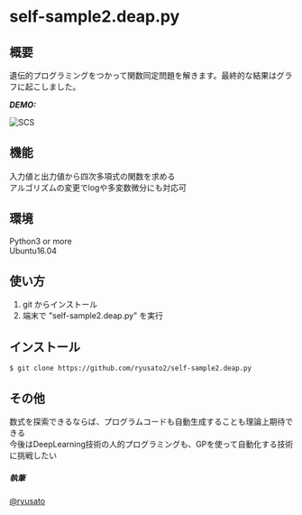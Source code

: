 # self-sample2.deap.py


## 概要

遺伝的プログラミングをつかって関数同定問題を解きます。最終的な結果はグラフに起こしました。

***DEMO:***

![SCS](http://imgur.com/a/QLw87 "サンプル")

## 機能


入力値と出力値から四次多項式の関数を求める  
アルゴリズムの変更でlogや多変数微分にも対応可  
 


## 環境  

Python3 or more  
Ubuntu16.04  

## 使い方

1. git からインストール
2. 端末で "self-sample2.deap.py" を実行

## インストール

    $ git clone https://github.com/ryusato2/self-sample2.deap.py

## その他

数式を探索できるならば、プログラムコードも自動生成することも理論上期待できる  
今後はDeepLearning技術の人的プログラミングも、GPを使って自動化する技術に挑戦したい  

##### 執筆

[@ryusato](https://facebook.com/baranohana.jp)


